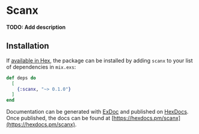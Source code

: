 # Scanx

**TODO: Add description**

## Installation

If [available in Hex](https://hex.pm/docs/publish), the package can be installed
by adding `scanx` to your list of dependencies in `mix.exs`:

```elixir
def deps do
  [
    {:scanx, "~> 0.1.0"}
  ]
end
```

Documentation can be generated with [ExDoc](https://github.com/elixir-lang/ex_doc)
and published on [HexDocs](https://hexdocs.pm). Once published, the docs can
be found at [https://hexdocs.pm/scanx](https://hexdocs.pm/scanx).

